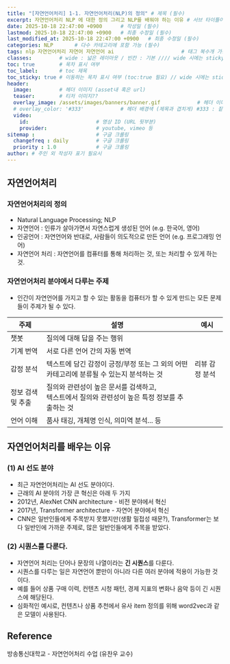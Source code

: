 ```yaml
---
title: "[자연언어처리] 1-1. 자연언어처리(NLP)의 정의" # 제목 (필수)
excerpt: 자연언어처리 NLP 에 대한 정의 그리고 NLP를 배워야 하는 이유 # 서브 타이틀이자 meta description (필수)
date: 2025-10-18 22:47:00 +0900      # 작성일 (필수)
lastmod: 2025-10-18 22:47:00 +0900   # 최종 수정일 (필수)
last_modified_at: 2025-10-18 22:47:00 +0900   # 최종 수정일 (필수)
categories: NLP       # 다수 카테고리에 포함 가능 (필수)
tags: nlp 자연언어처리 자연어 자연언어 ai                      # 태그 복수개 가능 (필수)
classes:         # wide : 넓은 레이아웃 / 빈칸 : 기본 //// wide 시에는 sticky toc 불가
toc: true        # 목차 표시 여부
toc_label:       # toc 제목
toc_sticky: true # 이동하는 목차 표시 여부 (toc:true 필요) // wide 시에는 sticky toc 불가
header: 
  image:         # 헤더 이미지 (asset내 혹은 url)
  teaser:        # 티저 이미지??
  overlay_image: /assets/images/banners/banner.gif            # 헤더 이미지 (제목과 겹치게)
  # overlay_color: '#333'            # 헤더 배경색 (제목과 겹치게) #333 : 짙은 회색 (필수)
  video:
    id:                      # 영상 ID (URL 뒷부분)
    provider:                # youtube, vimeo 등
sitemap :                    # 구글 크롤링
  changefreq : daily         # 구글 크롤링
  priority : 1.0             # 구글 크롤링
author: # 주인 외 작성자 표기 필요시
---
```

<!--postNo: 20251018_001-->  

## 자연언어처리  

### 자연언어처리의 정의  

- Natural Language Processing; NLP  
- 자연언어 : 인류가 살아가면서 자연스럽게 생성된 언어 (e.g. 한국어, 영어)  
- 인공언어 : 자연언어와 반대로, 사람들이 의도적으로 만든 언어 (e.g. 프로그래밍 언어)  
- 자연언어 처리 : 자연언어를 컴퓨터를 통해 처리하는 것, 또는 처리할 수 있게 하는 것.  

### 자연언어처리 분야에서 다루는 주제  

- 인간이 자연언어를 가지고 할 수 있는 활동을 컴퓨터가 할 수 있게 만드는 모든 문제들이 주제가 될 수 있다.  

|주제|설명|예시|
|---|---|---|
|챗봇|질의에 대해 답을 주는 행위||
|기계 번역|서로 다른 언어 간의 자동 번역||
|감정 분석|텍스트에 담긴 감정이 긍정/부정 또는 그 외의 어떤 카테고리에 분류될 수 있는지 분석하는 것|리뷰 감정 분석|
|정보 검색 및 추출|질의와 관련성이 높은 문서를 검색하고,<br>텍스트에서 질의와 관련성이 높은 특정 정보를 추출하는 것||
|언어 이해|품사 태깅, 개체명 인식, 의미역 분석... 등||  

## 자연언어처리를 배우는 이유  

### (1) AI 선도 분야  

- 최근 자연언어처리는 AI 선도 분야이다.  
- 근래의 AI 분야의 가장 큰 혁신은 아래 두 가지  
- 2012년, AlexNet CNN architecture - 비전 분야에서 혁신  
- 2017년, Transformer architecture - 자연어 분야에서 혁신  
- CNN은 일반인들에게 주목받지 못했지만(생활 밀접성 때문?), Transformer는 보다 일반인에 가까운 주제로, 많은 일반인들에게 주목을 받았다.  

### (2) 시퀀스를 다룬다.  

- 자연언어 처리는 단어나 문장의 나열이라는 **긴 시퀀스**를 다룬다.  
- 시퀀스를 다루는 일은 자연언어 뿐만이 아니라 다른 여러 분야에 적용이 가능한 것이다.  
- 예를 들어 상품 구매 이력, 컨텐츠 시청 패턴, 경제 지표의 변화나 음악 등이 긴 시퀀스에 해당된다.  
- 심화적인 예시로, 컨텐츠나 상품 추천에서 유사 item 정의를 위해 word2vec과 같은 모델이 사용된다.  

## Reference  

방송통신대학교 - 자연언어처리 수업 (유찬우 교수)  
